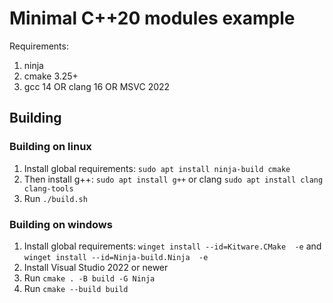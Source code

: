 Minimal C++20 modules example
=============================

Requirements:
1. ninja
2. cmake 3.25+
3. gcc 14 OR clang 16 OR MSVC 2022

Building
--------

### Building on linux

1. Install global requirements: `sudo apt install ninja-build cmake`
2. Then install g++: `sudo apt install g++` or clang `sudo apt install clang clang-tools`
3. Run `./build.sh`


### Building on windows

1. Install global requirements: `winget install --id=Kitware.CMake  -e` and `winget install --id=Ninja-build.Ninja  -e`
2. Install Visual Studio 2022 or newer
3. Run `cmake . -B build -G Ninja`
4. Run `cmake --build build`
